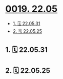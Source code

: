 # [0019. 22.05](https://github.com/tnotesjs/TNotes.footprints/tree/main/notes/0019.%2022.05)

<!-- region:toc -->

- [1. 🗓 22.05.31](#1--220531)
- [2. 🗓 22.05.25](#2--220525)

<!-- endregion:toc -->

## 1. 🗓 22.05.31

<Footprints :times="[2022, 5, 31, 22, 10]">
  <template #text-area>
    <p>明儿一早就离校啦</p>
    <p>今儿已是最后一晚</p>
    <hr />
    <p>整理个人物品，没想到翻到了四年前的一封家书，然后立刻去找爸妈，结果老妈还真找到了我入学时写给他们的信。</p>
  </template>
    <template #image-list="{ openModal }">
    <img src="https://cdn.jsdelivr.net/gh/tnotesjs/imgs@main/2025-02-15-21-50-59.png" @click="openModal(0)"/>
    <img src="https://cdn.jsdelivr.net/gh/tnotesjs/imgs@main/2025-02-15-21-51-04.png" @click="openModal(1)"/>
    <img src="https://cdn.jsdelivr.net/gh/tnotesjs/imgs@main/2025-02-15-21-51-07.png" @click="openModal(2)"/>
  </template>
</Footprints>

## 2. 🗓 22.05.25

<Footprints :times="[2022, 5, 25, 23, 48]">
  <template #text-area>
    <p>🤔 什么叫幸福？</p>
    <p>脚崴了之后，当走动成为一种奢望，喝水都需要谨小慎微时，脚不疼就是幸福。</p>
    <p>今儿有幸体验了一波，联系了学校医务室，随后医生上门服务，忒赞了。</p>
    <hr />
    <p>还有就是，帮室友整理东西。</p>
    <p>因疫情，室友 lb 木有返校，毕业又得清空宿舍，然后和这哥视频，挨个看看都有哪些物品是需要寄回的。</p>
    <p>然后就不快乐了，整理的时候才发现，这哥东西是真的多，啥都有。</p>
    <p>除了大一到大四的玩意儿，竟还有高中的。。。</p>
    <p>图书馆借来的书 📚 竟过半百。。。</p>
    <hr />
    <p>不知是否是疫情的原因，让毕业也变了味道，即将毕业的咋们，貌似并没有看到彼此的脸上有多少不舍，大多都巴不得早些离校，早些回家叭。</p>
    <p>虽然俺回家要隔离 7 天，但是如果不出意外的话，半个月后也就到家了。</p>
    <p>确实是给封怕了。。。</p>
  </template>
    <template #image-list="{ openModal }">
    <img src="https://cdn.jsdelivr.net/gh/tnotesjs/imgs@main/2025-02-16-12-51-25.png" @click="openModal(0)"/>
    <img src="https://cdn.jsdelivr.net/gh/tnotesjs/imgs@main/2025-02-16-12-51-31.png" @click="openModal(1)"/>
  </template>
</Footprints>
